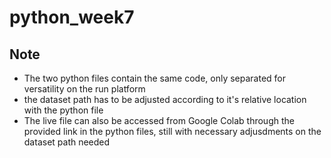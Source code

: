 # python_week7
## Note
* The two python files contain the same code, only separated for versatility on the run platform
* the dataset path has to be adjusted according to it's relative location with the python file
* The live file can also be accessed from Google Colab through the provided link in the python files, still with necessary adjusdments on the dataset path needed
